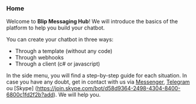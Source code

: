### Home

Welcome to **Blip Messaging Hub**! We will introduce the basics of the platform to help you build your chatbot.

You can create your chatbot in three ways:

- Through a template (without any code)
- Through webhooks
-	Through a client (c# or javascript)

In the side menu, you will find a step-by-step guide for each situation. In case you have any doubt, get in contact with us via [Messenger](http://m.me/blipajuda), [Telegram](https://telegram.me/blip_ajuda_bot) ou [Skype] (https://join.skype.com/bot/d58d9364-2498-4304-8400-6800c1fd2f2b?add). We will help you.
